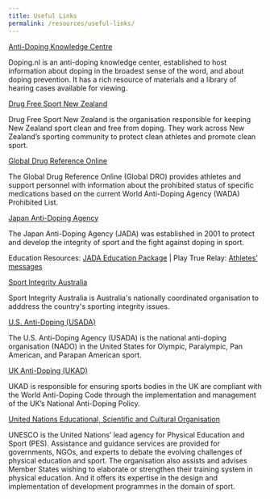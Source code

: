 ```yaml
---
title: Useful Links
permalink: /resources/useful-links/
---
```

[Anti-Doping Knowledge Centre](https://www.doping.nl/)

Doping.nl is an anti-doping knowledge center, established to host information about doping in the broadest sense of the word, and about doping prevention. It has a rich resource of materials and a library of hearing cases available for viewing.

[Drug Free Sport New Zealand](https://drugfreesport.org.nz/)

Drug Free Sport New Zealand is the organisation responsible for keeping New Zealand sport clean and free from doping. They work across New Zealand’s sporting community to protect clean athletes and promote clean sport.

[Global Drug Reference Online](https://www.globaldro.com/Home)

The Global Drug Reference Online (Global DRO) provides athletes and support personnel with information about the prohibited status of specific medications based on the current World Anti-Doping Agency (WADA) Prohibited List.

[Japan Anti-Doping Agency](https://www.playtruejapan.org/)

The Japan Anti-Doping Agency (JADA) was established in 2001 to protect and develop the integrity of sport and the fight against doping in sport.

Education Resources: [JADA Education Package](https://www.playtrue2020-sp4t.jp/edu_package/)   |   Play True Relay: [Athletes’ messages](https://www.playtrue2020-sp4t.jp/ptrelay/)

[Sport Integrity Australia](https://www.sportintegrity.gov.au/)

Sport Integrity Australia is Australia's nationally coordinated organisation to adddress the country's sporting integrity issues.

[U.S. Anti-Doping (USADA)](https://www.usada.org/)

The U.S. Anti-Doping Agency (USADA) is the national anti-doping organisation (NADO) in the United States for Olympic, Paralympic, Pan American, and Parapan American sport.

[UK Anti-Doping (UKAD)](https://www.ukad.org.uk/)

UKAD is responsible for ensuring sports bodies in the UK are compliant with the World Anti-Doping Code through the implementation and management of the UK’s National Anti-Doping Policy.

[United Nations Educational, Scientific and Cultural Organisation](https://en.unesco.org/themes/sport-and-anti-doping)

UNESCO is the United Nations’ lead agency for Physical Education and Sport (PES). Assistance and guidance services are provided for governments, NGOs, and experts to debate the evolving challenges of physical education and sport. The organisation also assists and advises Member States wishing to elaborate or strengthen their training system in physical education. And it offers its expertise in the design and implementation of development programmes in the domain of sport.